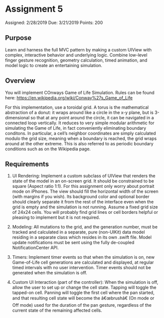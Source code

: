 # Assignment 5

Assigned: 2/28/2019
Due: 3/21/2019
Points: 200

## Purpose
Learn and harness the full MVC pattern by making a custom UIView with complex, interactive behavior and underlying logic. Combine low-level finger gesture recognition, geometry calculation, timed animation, and model logic to create an entertaining simulation.

## Overview
You will implement COnways Game of Life Simulation.  Rules can be found here: https://en.wikipedia.org/wiki/Conway%27s_Game_of_Life

For this implementation, use a toroidal grid.  A torus is the mathematical abstraction of a donut: it wraps around like a circle in the x-y plane, but is 3-dimensional so that at any point around the circle, it can be navigated in a connected loop vertically. It reduces to very simple modular arithmetic for simulating the Game of Life, in fact conveniently eliminating boundary conditons. In particular, a cell’s neighbor coordinates are simply calculated modulo the grid size, meaning when a boundary is reached, the grid wraps around at the other extreme. This is also referred to as periodic boundary conditions such as on the Wikipedia page.

## Requirements
1. UI Rendering: Implement a custom subclass of UIView that renders the state of the model in an on-screen grid. It should be constrained to be square (Aspect ratio 1:1). For this assignment only worry about portrait mode on iPhones. The view should fill the horizontal width of the screen (with margins if you wish). Its background color and optional border should clearly separate it from the rest of the interface even when the grid is empty and the simulation is not running. Assume a fixed grid size of 24x24 cells.  You will probably find grid lines or cell borders helpful or pleasing to implement but it is not required.

2. Modeling: All mutations to the grid, and the generation number, must be tracked and calculated in a separate, pure (non-UIKit) data model residing in a separate class which resides in its own .swift file. Model update notifications must be sent using the fully de-coupled NotificationCenter API.

3. Timers: Implement timer events so that when the simulation is on, new Game-of-Life cell generations are calculated and displayed, at regular timed intervals with no user intervention. Timer events should not be generated when the simulation is off.

4. Custom UI Interaction (part of the controller): When the simulation is off, allow the user to set up or change the cell state. Tapping will toggle the tapped-on cell. Panning will toggle the first cell where the pan started, and that resulting cell state will become the â€œbrushâ€ (On mode or Off mode) used for the duration of the pan gesture, regardless of the current state of the remaining affected cells.


